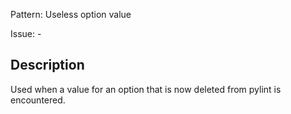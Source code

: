 Pattern: Useless option value

Issue: -

## Description

Used when a value for an option that is now deleted from pylint is encountered.
